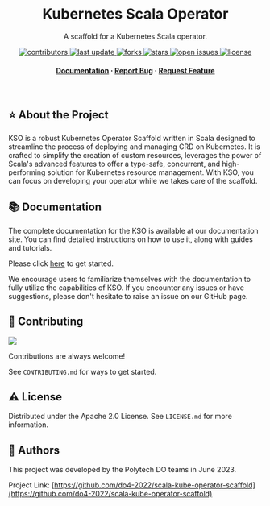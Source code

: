 <div align="center">

  <h1>Kubernetes Scala Operator</h1>
  
  <p>
    A scaffold for a Kubernetes Scala operator.
  </p>
  
  
<!-- Badges -->
<p>
  <a href="https://github.com/do4-2022/scala-kube-operator-scaffold/graphs/contributors">
    <img src="https://img.shields.io/github/contributors/do4-2022/scala-kube-operator-scaffold" alt="contributors" />
  </a>
  <a href="https://github.com/do4-2022/scala-kube-operator-scaffold/commits/main">
    <img src="https://img.shields.io/github/last-commit/do4-2022/scala-kube-operator-scaffold" alt="last update" />
  </a>
  <a href="https://github.com/do4-2022/scala-kube-operator-scaffold/network/members">
    <img src="https://img.shields.io/github/forks/do4-2022/scala-kube-operator-scaffold" alt="forks" />
  </a>
  <a href="https://github.com/Louis3797/do4-2022/scala-kube-operator-scaffold">
    <img src="https://img.shields.io/github/stars/do4-2022/scala-kube-operator-scaffold" alt="stars" />
  </a>
  <a href="https://github.com/do4-2022/scala-kube-operator-scaffold/issues/">
    <img src="https://img.shields.io/github/issues/do4-2022/scala-kube-operator-scaffold" alt="open issues" />
  </a>
  <a href="https://github.com/do4-2022/scala-kube-operator-scaffold/blob/master/LICENSE">
    <img src="https://img.shields.io/github/license/do4-2022/scala-kube-operator-scaffold.svg" alt="license" />
  </a>
</p>
   
<h4>
    <a href="https://do4-2022.github.io/scala-kube-operator-scaffold/">Documentation</a>
  <span> · </span>
    <a href="https://github.com/do4-2022/scala-kube-operator-scaffold/issues/">Report Bug</a>
  <span> · </span>
    <a href="https://github.com/do4-2022/scala-kube-operator-scaffold/issues/">Request Feature</a>
  </h4>
</div>

<br />

<!-- About the Project -->

## :star: About the Project

KSO is a robust Kubernetes Operator Scaffold written in Scala designed to streamline the process of deploying and managing CRD on Kubernetes. It is crafted to simplify the creation of custom resources, leverages the power of Scala's advanced features to offer a type-safe, concurrent, and high-performing solution for Kubernetes resource management. With KSO, you can focus on developing your operator while we takes care of the scaffold.

<!-- Documentation -->

## :books: Documentation

The complete documentation for the KSO is available at our documentation site. You can find detailed instructions on how to use it, along with guides and tutorials.

Please click [here](https://do4-2022.github.io/scala-kube-operator-scaffold/) to get started.

We encourage users to familiarize themselves with the documentation to fully utilize the capabilities of KSO. If you encounter any issues or have suggestions, please don't hesitate to raise an issue on our GitHub page.

<!-- Contributing -->

## :wave: Contributing

<a href="https://github.com/do4-2022/scala-kube-operator-scaffold/graphs/contributors">
  <img src="https://contrib.rocks/image?repo=do4-2022/scala-kube-operator-scaffold" />
</a>

Contributions are always welcome!

See `CONTRIBUTING.md` for ways to get started.

<!-- License -->

## :warning: License

Distributed under the Apache 2.0 License. See `LICENSE.md` for more information.

<!-- Authors -->

## :handshake: Authors

This project was developed by the Polytech DO teams in June 2023.

Project Link: [https://github.com/do4-2022/scala-kube-operator-scaffold](https://github.com/do4-2022/scala-kube-operator-scaffold)
